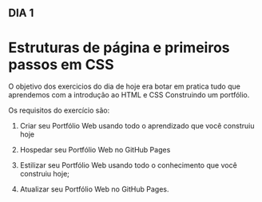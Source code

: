 ## DIA 1

# Estruturas de página e primeiros passos em CSS

O objetivo dos exercicios do dia de hoje era botar em pratica tudo que aprendemos com a introdução ao HTML e CSS Construindo um portfólio.

Os requisitos do exercício são:

1. Criar seu Portfólio Web usando todo o aprendizado que você construiu hoje

2. Hospedar seu Portfólio Web no GitHub Pages



3. Estilizar seu Portfólio Web usando todo o conhecimento que você construiu hoje;

4. Atualizar seu Portfólio Web no GitHub Pages.




